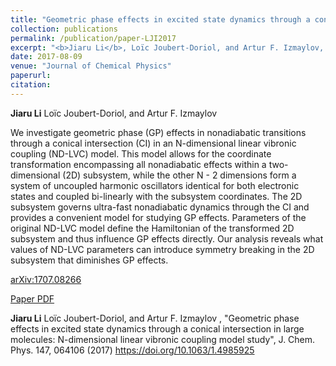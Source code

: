 ```yaml
---
title: "Geometric phase effects in excited state dynamics through a conical intersection in large molecules: N-dimensional linear vibronic coupling model study"
collection: publications
permalink: /publication/paper-LJI2017
excerpt: "<b>Jiaru Li</b>, Loïc Joubert-Doriol, and Artur F. Izmaylov, 2017, <i>J. Chem. Phys.</i> 147, 064106 "
date: 2017-08-09
venue: "Journal of Chemical Physics"
paperurl: 
citation:
---
```


<b>Jiaru Li</b> Loïc Joubert-Doriol, and Artur F. Izmaylov

We investigate geometric phase (GP) effects in nonadiabatic transitions through a conical intersection (CI) in an N-dimensional linear vibronic coupling (ND-LVC) model. This model allows for the coordinate transformation encompassing all nonadiabatic effects within a two-dimensional (2D) subsystem, while the other N - 2 dimensions form a system of uncoupled harmonic oscillators identical for both electronic states and coupled bi-linearly with the subsystem coordinates. The 2D subsystem governs ultra-fast nonadiabatic dynamics through the CI and provides a convenient model for studying GP effects. Parameters of the original ND-LVC model define the Hamiltonian of the transformed 2D subsystem and thus influence GP effects directly. Our analysis reveals what values of ND-LVC parameters can introduce symmetry breaking in the 2D subsystem that diminishes GP effects.

[arXiv:1707.08266](https://arxiv.org/abs/1707.08266)


[Paper PDF](http://academicpages.github.io/files/paper1.pdf)

<b>Jiaru Li</b> Loïc Joubert-Doriol, and Artur F. Izmaylov , "Geometric phase effects in excited state dynamics through a conical intersection in large molecules: N-dimensional linear vibronic coupling model study", J. Chem. Phys. 147, 064106 (2017) https://doi.org/10.1063/1.4985925
